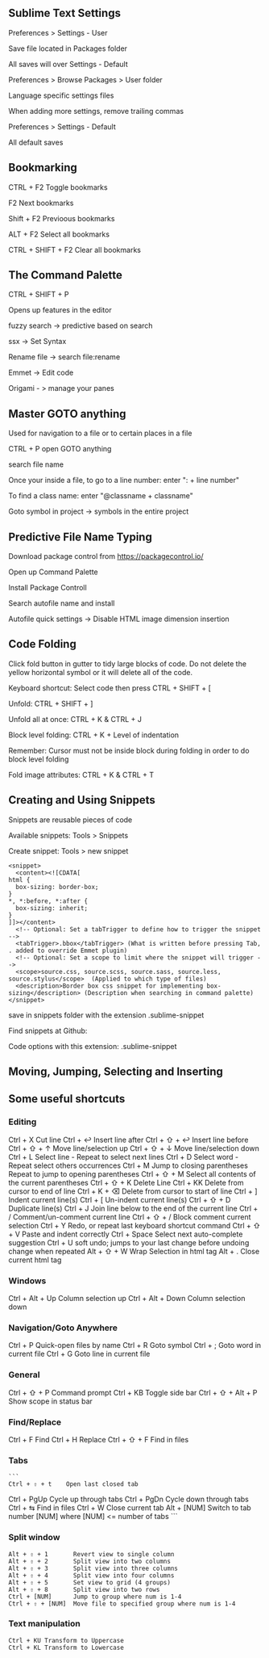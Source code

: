 ##  Sublime Text Settings

  Preferences > Settings - User
  
  Save file located in Packages folder
  
  All saves will over Settings - Default
  
  Preferences > Browse Packages > User folder
  
  Language specific settings files
  
  When adding more settings, remove trailing commas
  
  Preferences > Settings - Default
  
  All default saves
  
##  Bookmarking

  CTRL + F2 Toggle bookmarks
  
  F2 Next bookmarks
  
  Shift + F2 Previoous bookmarks

  ALT + F2 Select all bookmarks
  
  CTRL + SHIFT + F2 Clear all bookmarks
  
##  The Command Palette

  CTRL + SHIFT + P
  
  Opens up features in the editor
  
  fuzzy search -> predictive based on search
  
  ssx -> Set Syntax
  
  Rename file -> search file:rename
  
  Emmet -> Edit code
  
  Origami - > manage your panes
  
##  Master GOTO anything 

  Used for navigation to a file or to certain places in a file
  
  CTRL + P open GOTO anything
  
  search file name
  
  Once your inside a file, to go to a line number: enter ": + line number"
  
  To find a class name: enter "@classname + classname"
  
  Goto symbol in project -> symbols in the entire project
  
##  Predictive File Name Typing  

  Download package control from https://packagecontrol.io/
  
  Open up Command Palette
  
  Install Package Controll
  
  Search autofile name and install
  
  Autofile quick settings -> Disable HTML image dimension insertion
  
##  Code Folding

  Click fold button in gutter to tidy large blocks of code.
  Do not delete the yellow horizontal symbol or it will delete all of the code.
  
  Keyboard shortcut: Select code then press CTRL + SHIFT + [
  
  Unfold: CTRL + SHIFT + ]
  
  Unfold all at once: CTRL + K & CTRL + J
  
  Block level folding: CTRL + K + Level of indentation
  
  Remember: Cursor must not be inside block during folding in order to do block level folding
  
  Fold image attributes: CTRL + K & CTRL + T
  
##  Creating and Using Snippets

  Snippets are reusable pieces of code
  
  Available snippets: Tools > Snippets
  
  Create snippet: Tools > new snippet
  
  ```
  <snippet>
	<content><![CDATA[
  html {
    box-sizing: border-box;
  }
  *, *:before, *:after {
    box-sizing: inherit;
  }
  ]]></content>
    <!-- Optional: Set a tabTrigger to define how to trigger the snippet -->
    <tabTrigger>.bbox</tabTrigger> (What is written before pressing Tab, . added to override Emmet plugin)
    <!-- Optional: Set a scope to limit where the snippet will trigger -->
    <scope>source.css, source.scss, source.sass, source.less, source.stylus</scope>  (Applied to which type of files)
    <description>Border box css snippet for implementing box-sizing</description> (Description when searching in command palette)
  </snippet>
  ```
  
  save in snippets folder with the extension .sublime-snippet
  
  Find snippets at Github:
  
  Code options with this extension: .sublime-snippet
  
##  Moving, Jumping, Selecting and Inserting



##  Some useful shortcuts

### Editing
	
  Ctrl + X	Cut line
  Ctrl + ↩	Insert line after
  Ctrl + ⇧ + ↩	Insert line before
  Ctrl + ⇧ + ↑	Move line/selection up
  Ctrl + ⇧ + ↓	Move line/selection down
  Ctrl + L	Select line - Repeat to select next lines
  Ctrl + D	Select word - Repeat select others occurrences
  Ctrl + M	Jump to closing parentheses Repeat to jump to opening parentheses
  Ctrl + ⇧ + M	Select all contents of the current parentheses
  Ctrl + ⇧ + K	Delete Line
  Ctrl + KK	Delete from cursor to end of line
  Ctrl + K + ⌫	Delete from cursor to start of line
  Ctrl + ]	Indent current line(s)
  Ctrl + [	Un-indent current line(s)
  Ctrl + ⇧ + D	Duplicate line(s)
  Ctrl + J	Join line below to the end of the current line
  Ctrl + /	Comment/un-comment current line
  Ctrl + ⇧ + /	Block comment current selection
  Ctrl + Y	Redo, or repeat last keyboard shortcut command
  Ctrl + ⇧ + V	Paste and indent correctly
  Ctrl + Space	Select next auto-complete suggestion
  Ctrl + U	soft undo; jumps to your last change before undoing change when repeated
  Alt + ⇧ + W	Wrap Selection in html tag
  Alt + .	Close current html tag
	
### Windows
	
  Ctrl + Alt + Up	Column selection up
  Ctrl + Alt + Down	Column selection down
  
### Navigation/Goto Anywhere

  Ctrl + P	Quick-open files by name
  Ctrl + R	Goto symbol
  Ctrl + ;	Goto word in current file
  Ctrl + G	Goto line in current file

### General 
	
  Ctrl + ⇧ + P	Command prompt
  Ctrl + KB	Toggle side bar
  Ctrl + ⇧ + Alt + P	Show scope in status bar
	
### Find/Replace
	
  Ctrl + F	Find
  Ctrl + H	Replace
  Ctrl + ⇧ + F	Find in files

### Tabs
	```
	Ctrl + ⇧ + t	Open last closed tab
  Ctrl + PgUp	Cycle up through tabs
  Ctrl + PgDn	Cycle down through tabs
  Ctrl + ⇆	Find in files
  Ctrl + W	Close current tab
  Alt + [NUM]	Switch to tab number [NUM] where [NUM] <= number of tabs
	```
  
### Split window
  ```
  Alt + ⇧ + 1		Revert view to single column
  Alt + ⇧ + 2		Split view into two columns
  Alt + ⇧ + 3		Split view into three columns
  Alt + ⇧ + 4		Split view into four columns
  Alt + ⇧ + 5		Set view to grid (4 groups)
  Alt + ⇧ + 8		Split view into two rows
  Ctrl + [NUM]		Jump to group where num is 1-4
  Ctrl + ⇧ + [NUM]	Move file to specified group where num is 1-4
  ```
  
### Text manipulation
  ```
  Ctrl + KU	Transform to Uppercase
  Ctrl + KL	Transform to Lowercase  
  ```
